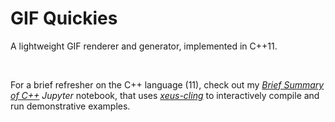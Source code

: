 # GIF Quickies
A lightweight GIF renderer and generator, implemented in C++11.

<br>

For a brief refresher on the C++ language (11), check out my [*Brief Summary of C++*](brief_summary_of_cpp.ipynb) *Jupyter* notebook, that uses [*xeus-cling*](https://github.com/jupyter-xeus/xeus-cling) to interactively compile and run demonstrative examples.
